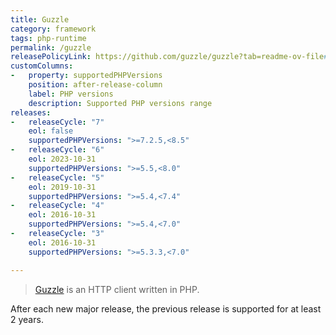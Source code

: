 ```yaml
---
title: Guzzle
category: framework
tags: php-runtime
permalink: /guzzle
releasePolicyLink: https://github.com/guzzle/guzzle?tab=readme-ov-file#version-guidance
customColumns:
-   property: supportedPHPVersions
    position: after-release-column
    label: PHP versions
    description: Supported PHP versions range
releases:
-   releaseCycle: "7"
    eol: false
    supportedPHPVersions: ">=7.2.5,<8.5"
-   releaseCycle: "6"
    eol: 2023-10-31
    supportedPHPVersions: ">=5.5,<8.0"
-   releaseCycle: "5"
    eol: 2019-10-31
    supportedPHPVersions: ">=5.4,<7.4"
-   releaseCycle: "4"
    eol: 2016-10-31
    supportedPHPVersions: ">=5.4,<7.0"
-   releaseCycle: "3"
    eol: 2016-10-31
    supportedPHPVersions: ">=5.3.3,<7.0"

---
```


> [Guzzle]([https://jkrowling.com/time-turner](https://docs.guzzlephp.org/en/stable/)) is an HTTP client written in PHP.

After each new major release, the previous release is supported for at least 2 years.
